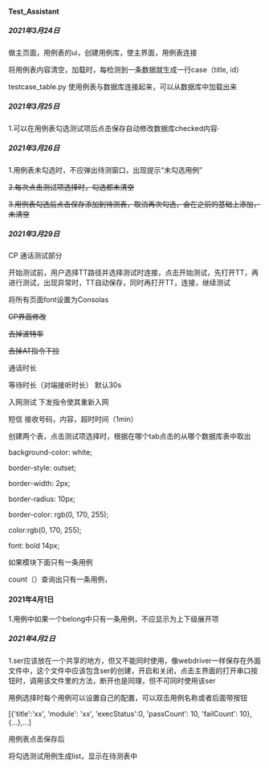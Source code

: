 #### Test_Assistant



##### 2021年3月24日

做主页面，用例表的ui，创建用例库，使主界面，用例表连接

将用例表内容清空，加载时，每检测到一条数据就生成一行case（title, id）





testcase_table.py  使用例表与数据库连接起来，可以从数据库中加载出来

##### 2021年3月25日

1.可以在用例表勾选测试项后点击保存自动修改数据库checked内容·



##### 2021年3月26日

1.用例表未勾选时，不应弹出待测窗口，出现提示“未勾选用例”

~~2.每次点击测试项选择时，勾选都未清空~~

~~3.用例表勾选后点击保存添加到待测表，取消再次勾选，会在之前的基础上添加，未清空~~



##### 2021年3月29日

CP 通话测试部分

开始测试前，用户选择TT路径并选择测试时连接，点击开始测试，先打开TT，再进行测试，出现异常时，TT自动保存，同时再打开TT，连接，继续测试



将所有页面font设置为Consolas





~~CP界面修改~~

~~去掉波特率~~

~~去掉AT指令下拉~~

通话时长

等待时长（对端接听时长） 默认30s

入网测试  下发指令使其重新入网

短信  接收号码，内容，超时时间（1min）



创建两个表，点击测试项选择时，根据在哪个tab点击的从哪个数据库表中取出

background-color: white;

border-style: outset;

border-width: 2px;

border-radius: 10px;

border-color: rgb(0, 170, 255);

color:rgb(0, 170, 255);

font: bold 14px;



如果模块下面只有一条用例

count（）查询出只有一条用例，



#### 2021年4月1日

1.用例中如果一个belong中只有一条用例，不应显示为上下级展开项



##### 2021年4月2日

1.ser应该放在一个共享的地方，但又不能同时使用，像webdriver一样保存在外面文件中，这个文件中应该包含ser的创建，开启和关闭，点击主界面的打开串口按钮时，调用该文件里的方法，断开也是同理，但不可同时使用该ser



用例选择时每个用例可以设置自己的配置，可以双击用例名称或者后面带按钮



[{'title':'xx', 'module': 'xx', 'execStatus':0, 'passCount': 10, 'failCount': 10}, {...},...] 

用例表点击保存后

将勾选测试用例生成list，显示在待测表中